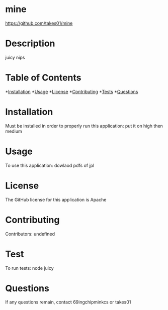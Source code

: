 
  
  # mine
  https://github.com/takes01/mine
  # Description
  juicy nips 

  # Table of Contents
  *[Installation](#installation)
  *[Usage](#usage)
  *[License](#license)
  *[Contributing](#contributing)
  *[Tests](#test)
  *[Questions](#questions)

  # Installation
  Must be installed in order to properly run this application:
  put it on high then medium

  # Usage
  To use this application: dowlaod pdfs of jpl

  # License 
  The GitHub license for this application is Apache

  # Contributing
  Contributors: undefined

  # Test
  To run tests: node juicy

  # Questions
  If any questions remain, contact 69ingchipminkcs or takes01
